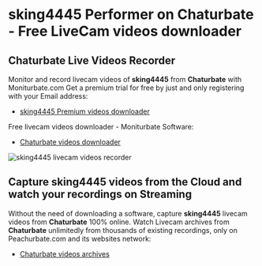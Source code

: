 # sking4445 Performer on Chaturbate - Free LiveCam videos downloader

## Chaturbate Live Videos Recorder

Monitor and record livecam videos of **sking4445** from **Chaturbate** with Moniturbate.com
Get a premium trial for free by just and only registering with your Email address:
* [sking4445 Premium videos downloader](https://moniturbate.com/request-demo-licence-key.html)

Free livecam videos downloader - Moniturbate Software:
* [Chaturbate videos downloader](https://moniturbate.com/moniturbate-download-software.html)

![sking4445 livecam videos recorder](https://peachurnet.com/templates/moniturbate-software.png)


## Capture sking4445 videos from the Cloud and watch your recordings on Streaming

Without the need of downloading a software, capture **sking4445** livecam videos from **Chaturbate** 100% online.
Watch Livecam archives from **Chaturbate** unlimitedly from thousands of existing recordings, only on Peachurbate.com and its websites network:
* [Chaturbate videos archives](https://peachurnet.com/)